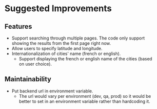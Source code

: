 # Suggested Improvements

## Features

- Support searching through multiple pages.
  The code only support showing the results from the first page right now.
- Allow users to specify latitude and longitude.
- Internationalization of cities' name (french or english).
  - Support displaying the french or english name of the cities (based on user choice).

## Maintainability

- Put backend url in environment variable.
  - The url would vary per environment (dev, qa, prod) so it would be better to set in an environment variable rather than
    hardcoding it.